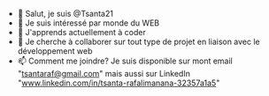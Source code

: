 - 👋 Salut, je suis @Tsanta21
- 👀 Je suis intéressé par monde du WEB
- 🌱 J'apprends actuellement à coder
- 💞️ Je cherche à collaborer sur tout type de projet en liaison avec le développement web
- 📫 Comment me joindre? Je suis disponible sur mont email "tsantaraf@gmail.com" mais aussi sur LinkedIn "www.linkedin.com/in/tsanta-rafalimanana-32357a1a5"


